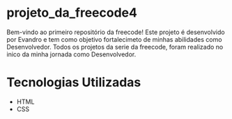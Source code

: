 # projeto_da_freecode4

Bem-vindo ao primeiro repositório da freecode! Este projeto é desenvolvido por Evandro e tem como objetivo fortalecimeto de minhas abilidades como Desenvolvedor. Todos os projetos da serie da freecode, foram realizado no inico da minha jornada como Desenvolvedor.

# Tecnologias Utilizadas

- HTML
- CSS

